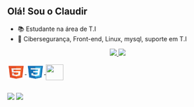## Olá! Sou o Claudir
- 📚 Estudante na área de T.I
- 🔭 Cibersegurança, Front-end, Linux, mysql, suporte em T.I

<div align="center">
  <a href="https://github.com/TerrorK1ng">
  <img height="180em" src="https://github-readme-stats.vercel.app/api?username=TerrorK1ng&show_icons=true&theme=dark&include_all_commits=true&count_private=true"/>
  <img height="180em" src="https://github-readme-stats.vercel.app/api/top-langs/?username=TerrorK1ng&layout=compact&langs_count=7&theme=dark"/>
</div>
<div style="display: inline_block"><br>
  <img align="center" height="30" width="40" src="https://raw.githubusercontent.com/devicons/devicon/master/icons/html5/html5-original.svg">
  <img align="center" height="30" width="40" src="https://raw.githubusercontent.com/devicons/devicon/master/icons/css3/css3-original.svg">
  <img align="center" height="36" width="40" src="https://cdn.jsdelivr.net/gh/devicons/devicon/icons/bootstrap/bootstrap-original.svg" />
  
  ##
  
  <div> 
  <a href = "mailto:Claudirsantos.goes1@gmail.com"><img src="https://img.shields.io/badge/-Gmail-%23333?style=for-the-badge&logo=gmail&logoColor=white" target="_blank"></a>
  <a href="www.linkedin.com/in/claudir-santos-goes10" target="_blank"><img src="https://img.shields.io/badge/-LinkedIn-%230077B5?style=for-the-badge&logo=linkedin&logoColor=white" target="_blank"></a> 
    
    
